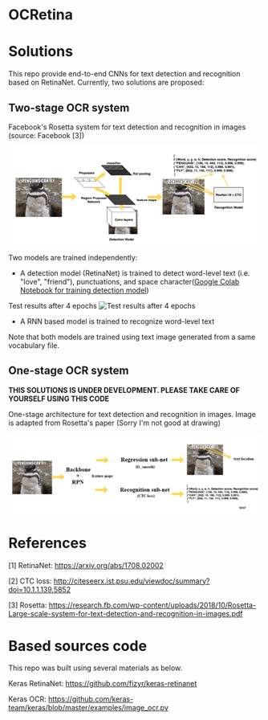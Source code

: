# OCRetina

# Solutions
This repo provide end-to-end CNNs for text detection and recognition based on RetinaNet. Currently, two solutions are proposed:

## Two-stage OCR system

Facebook's Rosetta system for text detection and recognition in images (source: Facebook \[3\])

![Facebook's Rosetta system for text detection and recognition in images (source: Facebook \[3\])](/images/rosetta.PNG)

Two models are trained independently:
* A detection model (RetinaNet) is trained to detect word-level text (i.e. "love", "friend"), punctuations, and space character([Google Colab Notebook for training detection model](https://drive.google.com/file/d/0B7R3L0qnFcRjcHVGRE9HZHNZeFZ5T0RheVJPdlVlVlJGS0xn/view?usp=sharing))

Test results after 4 epochs
![Test results after 4 epochs](/images/detection.png)

* A RNN based model is trained to recognize word-level text

Note that both models are trained using text image generated from a same vocabulary file.

## One-stage OCR system
**THIS SOLUTIONS IS UNDER DEVELOPMENT. PLEASE TAKE CARE OF YOURSELF USING THIS CODE**

One-stage architecture for text detection and recognition in images. Image is adapted from Rosetta's paper (Sorry I'm not good at drawing)

![Proposed one-stage architecture for text detection and recognition in images. Image is adapted from Rosetta's paper (Sorry I'm not good at drawing)](/images/onestage.png)


# References

[1] RetinaNet: https://arxiv.org/abs/1708.02002

[2] CTC loss:  http://citeseerx.ist.psu.edu/viewdoc/summary?doi=10.1.1.139.5852

[3] Rosetta: https://research.fb.com/wp-content/uploads/2018/10/Rosetta-Large-scale-system-for-text-detection-and-recognition-in-images.pdf

# Based sources code

This repo was built using several materials as below.

Keras RetinaNet: https://github.com/fizyr/keras-retinanet

Keras OCR: https://github.com/keras-team/keras/blob/master/examples/image_ocr.py

